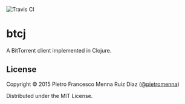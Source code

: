 ![Travis CI](https://travis-ci.org/pietromenna/btcj.svg?branch=master "Build Passing?")

# btcj

A BitTorrent client implemented in Clojure.

## License

Copyright © 2015 Pietro Francesco Menna Ruiz Diaz ([@pietromenna][1])

Distributed under the MIT License.

[1]: https://github.com/pietromenna